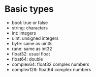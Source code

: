 # Basic types

- bool: true or false
- string: characters
- int: integers
- uint: unsigned integers
- byte: same as uint8
- rune: same as int32
- float32: usual float
- float64: double
- complex64: float32 complex numbers
- complex128: float64 complex numbers
